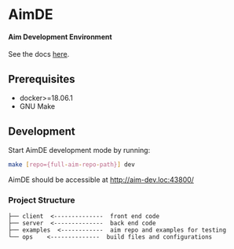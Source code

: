 # AimDE
#### Aim Development Environment

See the docs [here](https://docs.aimhub.io).

## Prerequisites

- docker>=18.06.1
- GNU Make

## Development

Start AimDE development mode by running:

```bash
make [repo={full-aim-repo-path}] dev
```

AimDE should be accessible at http://aim-dev.loc:43800/

### Project Structure

```
├── client  <--------------  front end code
├── server  <--------------  back end code
├── examples  <------------  aim repo and examples for testing
└── ops    <--------------  build files and configurations
```